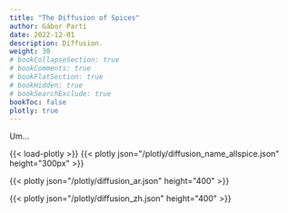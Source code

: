 ```yaml
---
title: "The Diffusion of Spices"
author: Gábor Parti
date: 2022-12-01
description: Diffusion.
weight: 30
# bookCollapseSection: true
# bookComments: true
# bookFlatSection: true
# bookHidden: true
# bookSearchExclude: true
bookToc: false
plotly: true
---
```


Um...

{{< load-plotly >}}
{{< plotly json="/plotly/diffusion_name_allspice.json" height="300px" >}}

{{< plotly json="/plotly/diffusion_ar.json" height="400" >}}

{{< plotly json="/plotly/diffusion_zh.json" height="400" >}}